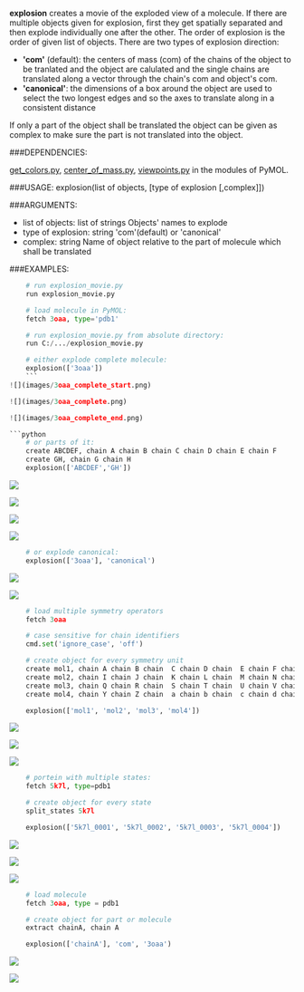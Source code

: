 **explosion** creates a movie of the exploded view of a molecule.
If there are multiple objects given for explosion, first they get spatially
separated and then explode individually one after the other. The order of
explosion is the order of given list of objects.
There are two types of explosion direction:
- **'com'** (default): 	the centers of mass (com) of the chains of the object to be tranlated and the object are calulated and the single chains are translated along a vector through the chain's com and 	object's com.
- **'canonical'**:		the dimensions of a box around the object are used to select the two longest edges and so the axes to translate along in a consistent distance

If only a part of the object shall be translated the object can be given as
complex to make sure the part is not translated into the object.

###DEPENDENCIES:

[get_colors.py](https://pymolwiki.org/index.php/Get_colors),
[center_of_mass.py](https://pymolwiki.org/index.php/Center_of_mass),
[viewpoints.py](https://github.com/julianheinrich/viewpoints)
in the modules of PyMOL.

###USAGE:
explosion(list of objects, [type of explosion [,complex]])

###ARGUMENTS:
- list of objects: 	list of strings 	Objects' names to explode
- type of explosion: 	string 				'com'(default) or 'canonical'
- complex:			string				Name of object relative to the part of molecule which shall be translated






###EXAMPLES:
```python
	# run explosion_movie.py
	run explosion_movie.py
```
```python
	# load molecule in PyMOL:
	fetch 3oaa, type='pdb1'

	# run explosion_movie.py from absolute directory:
	run C:/.../explosion_movie.py

	# either explode complete molecule:
	explosion(['3oaa'])
	```
![](images/3oaa_complete_start.png)

![](images/3oaa_complete.png)

![](images/3oaa_complete_end.png)

```python
	# or parts of it:
	create ABCDEF, chain A chain B chain C chain D chain E chain F
	create GH, chain G chain H
	explosion(['ABCDEF','GH'])
```
![](images/3oaa_parts_start.png)

![](images/3oaa_parts_1.png)

![](images/3oaa_parts_2.png)

![](images/3oaa_parts_end.png)
```python
	# or explode canonical:
	explosion(['3oaa'], 'canonical')
```
![](images/3oaa_canonical_start.png)

![](images/3oaa_canonical_end.png)

```python
	# load multiple symmetry operators
	fetch 3oaa

	# case sensitive for chain identifiers
	cmd.set('ignore_case', 'off')

	# create object for every symmetry unit
	create mol1, chain A chain B chain  C chain D chain  E chain F chain G chain  H
	create mol2, chain I chain J chain  K chain L chain  M chain N chain O chain  P
	create mol3, chain Q chain R chain  S chain T chain  U chain V chain W chain  X
	create mol4, chain Y chain Z chain  a chain b chain  c chain d chain e chain  f

	explosion(['mol1', 'mol2', 'mol3', 'mol4'])
```
![](images/3oaa_multi_start.png)

![](images/3oaa_multi1.png)

![](images/3oaa_multi_end.png)

```python
	# portein with multiple states:
	fetch 5k7l, type=pdb1

	# create object for every state
	split_states 5k7l

	explosion(['5k7l_0001', '5k7l_0002', '5k7l_0003', '5k7l_0004'])
```
![](images/5k7l_start.png)

![](images/5k7l_1.png)

![](images/5k7l_end.png)

```python
	# load molecule
	fetch 3oaa, type = pdb1

	# create object for part or molecule
	extract chainA, chain A

	explosion(['chainA'], 'com', '3oaa')
```
![](images/chain_start.png)

![](images/chain_end.png)
